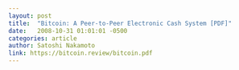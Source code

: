 ```yaml
---
layout: post
title:  "Bitcoin: A Peer-to-Peer Electronic Cash System [PDF]"
date:   2008-10-31 01:01:01 -0500
categories: article
author: Satoshi Nakamoto
link: https://bitcoin.review/bitcoin.pdf
---
```

